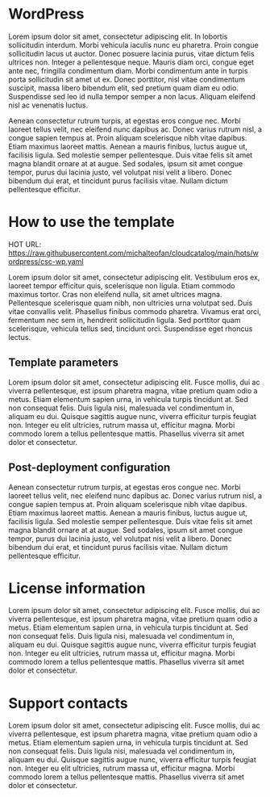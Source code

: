 # WordPress

Lorem ipsum dolor sit amet, consectetur adipiscing elit. In lobortis sollicitudin interdum. Morbi vehicula iaculis nunc eu pharetra. Proin congue sollicitudin lacus ut auctor. Donec posuere lacinia purus, vitae dictum felis ultrices non. Integer a pellentesque neque. Mauris diam orci, congue eget ante nec, fringilla condimentum diam. Morbi condimentum ante in turpis porta sollicitudin sit amet ut ex. Donec porttitor, nisl vitae condimentum suscipit, massa libero bibendum elit, sed pretium quam diam eu odio. Suspendisse sed leo id nulla tempor semper a non lacus. Aliquam eleifend nisl ac venenatis luctus.

Aenean consectetur rutrum turpis, at egestas eros congue nec. Morbi laoreet tellus velit, nec eleifend nunc dapibus ac. Donec varius rutrum nisl, a congue sapien tempus at. Proin aliquam scelerisque nibh vitae dapibus. Etiam maximus laoreet mattis. Aenean a mauris finibus, luctus augue ut, facilisis ligula. Sed molestie semper pellentesque. Duis vitae felis sit amet magna blandit ornare at at augue. Sed sodales, ipsum sit amet congue tempor, purus dui lacinia justo, vel volutpat nisi velit a libero. Donec bibendum dui erat, et tincidunt purus facilisis vitae. Nullam dictum pellentesque efficitur. 

# How to use the template

HOT URL: https://raw.githubusercontent.com/michalteofan/cloudcatalog/main/hots/wordpress/csc-wp.yaml

Lorem ipsum dolor sit amet, consectetur adipiscing elit. Vestibulum eros ex, laoreet tempor efficitur quis, scelerisque non ligula. Etiam commodo maximus tortor. Cras non eleifend nulla, sit amet ultrices magna. Pellentesque scelerisque quam nibh, non ultricies urna volutpat sed. Duis vitae convallis velit. Phasellus finibus commodo pharetra. Vivamus erat orci, fermentum nec sem in, hendrerit sollicitudin ligula. Sed porttitor quam scelerisque, vehicula tellus sed, tincidunt orci. Suspendisse eget rhoncus lectus. 

## Template parameters

Lorem ipsum dolor sit amet, consectetur adipiscing elit. Fusce mollis, dui ac viverra pellentesque, est ipsum pharetra magna, vitae pretium quam odio a metus. Etiam elementum sapien urna, in vehicula turpis tincidunt at. Sed non consequat felis. Duis ligula nisi, malesuada vel condimentum in, aliquam eu dui. Quisque sagittis augue nunc, viverra efficitur turpis feugiat non. Integer eu elit ultricies, rutrum massa ut, efficitur magna. Morbi commodo lorem a tellus pellentesque mattis. Phasellus viverra sit amet dolor et consectetur. 

## Post-deployment configuration

Aenean consectetur rutrum turpis, at egestas eros congue nec. Morbi laoreet tellus velit, nec eleifend nunc dapibus ac. Donec varius rutrum nisl, a congue sapien tempus at. Proin aliquam scelerisque nibh vitae dapibus. Etiam maximus laoreet mattis. Aenean a mauris finibus, luctus augue ut, facilisis ligula. Sed molestie semper pellentesque. Duis vitae felis sit amet magna blandit ornare at at augue. Sed sodales, ipsum sit amet congue tempor, purus dui lacinia justo, vel volutpat nisi velit a libero. Donec bibendum dui erat, et tincidunt purus facilisis vitae. Nullam dictum pellentesque efficitur.

# License information

Lorem ipsum dolor sit amet, consectetur adipiscing elit. Fusce mollis, dui ac viverra pellentesque, est ipsum pharetra magna, vitae pretium quam odio a metus. Etiam elementum sapien urna, in vehicula turpis tincidunt at. Sed non consequat felis. Duis ligula nisi, malesuada vel condimentum in, aliquam eu dui. Quisque sagittis augue nunc, viverra efficitur turpis feugiat non. Integer eu elit ultricies, rutrum massa ut, efficitur magna. Morbi commodo lorem a tellus pellentesque mattis. Phasellus viverra sit amet dolor et consectetur. 

# Support contacts

Lorem ipsum dolor sit amet, consectetur adipiscing elit. Fusce mollis, dui ac viverra pellentesque, est ipsum pharetra magna, vitae pretium quam odio a metus. Etiam elementum sapien urna, in vehicula turpis tincidunt at. Sed non consequat felis. Duis ligula nisi, malesuada vel condimentum in, aliquam eu dui. Quisque sagittis augue nunc, viverra efficitur turpis feugiat non. Integer eu elit ultricies, rutrum massa ut, efficitur magna. Morbi commodo lorem a tellus pellentesque mattis. Phasellus viverra sit amet dolor et consectetur. 
